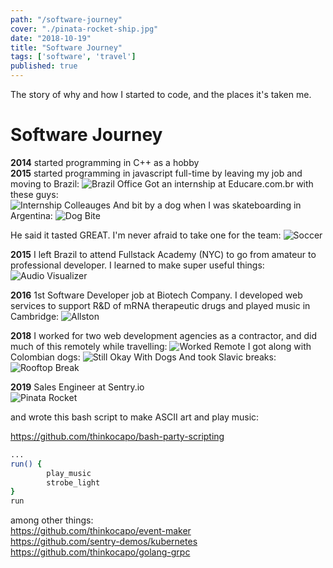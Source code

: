 ```yaml
---
path: "/software-journey"
cover: "./pinata-rocket-ship.jpg"
date: "2018-10-19"
title: "Software Journey"
tags: ['software', 'travel']
published: true
---
```


The story of why and how I started to code, and the places it's taken me.             

# Software Journey
**2014** started programming in C++ as a hobby  
**2015** started programming in javascript full-time by leaving my job and moving to Brazil:
![Brazil Office](./brazil-office.jpg)
Got an internship at Educare.com.br with these guys:  
![Internship Colleauges](./internship-colleagues.jpg)
And bit by a dog when I was skateboarding in Argentina:
![Dog Bite](./dog-bite.jpg)

He said it tasted GREAT. I'm never afraid to take one for the team:
![Soccer](./sao-paulo-soccer.jpg)

**2015** I left Brazil to attend Fullstack Academy (NYC) to go from amateur to professional developer. I learned to make super useful things:
![Audio Visualizer](./audio-visualizer.jpg)

**2016** 1st Software Developer job at Biotech Company. I developed web services to support R&D of mRNA therapeutic drugs and played music in Cambridge:
![Allston](./allston-dual-pianos.jpg)

**2018** I worked for two web development agencies as a contractor, and did much of this remotely while travelling:
![Worked Remote](./worked-remote.jpg)
I got along with Colombian dogs:
![Still Okay With Dogs](./still-okay-with-dogs.jpg)
And took Slavic breaks:
![Rooftop Break](./rooftop-break.jpg)


**2019** Sales Engineer at Sentry.io  
![Pinata Rocket](./pinata-rocket-ship.jpg)

and wrote this bash script to make ASCII art and play music:

https://github.com/thinkocapo/bash-party-scripting
```bash
...
run() {
        play_music
        strobe_light
}
run
```

among other things:  
https://github.com/thinkocapo/event-maker  
https://github.com/sentry-demos/kubernetes  
https://github.com/thinkocapo/golang-grpc  
